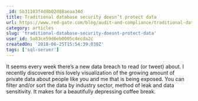 ```yaml
---
_id: 5b31103f4d8b02d88aeaa34d
title: Traditional database security doesn’t protect data
url: https://www.red-gate.com/blog/audit-and-compliance/traditional-database-security-doesnt-protect-data
category: articles
slug: 'traditional-database-security-doesnt-protect-data'
user_id: 5a83ce59d6eb0005c4ecda2c
createdOn: '2018-06-25T15:54:39.030Z'
tags: ['sql-server']
---
```


It seems every week there’s a new data breach to read (or tweet) about. I recently discovered this lovely visualization of the growing amount of private data about people like you and me that is being exposed. You can filter and/or sort the data by industry sector, method of leak and data sensitivity. It makes for a beautifully depressing coffee break.

